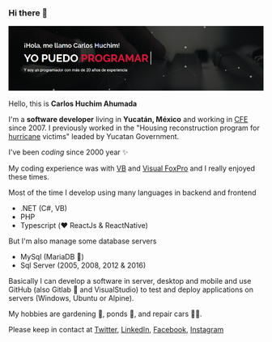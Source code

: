 ### Hi there 👋

![image-20210507131525727](images/cover.png)

Hello, this is **Carlos Huchim Ahumada**

I'm a **software developer** living in **Yucatán, México** and working in [CFE](https://ww.cfe.mx) since 2007. I previously worked in the "Housing reconstruction program for [hurricane](https://en.wikipedia.org/wiki/Hurricane_Isidore) victims" leaded by Yucatan Government.

I've been _coding_ since 2000 year :sparkles:

My coding experience was with [VB](https://en.wikipedia.org/wiki/Visual_Basic) and [Visual FoxPro](https://en.wikipedia.org/wiki/Visual_FoxPro) and I really enjoyed these times.

Most of the time I develop using many languages in backend and frontend

- .NET (C#, VB)
- PHP
- Typescript (:heart: ReactJs & ReactNative)

But I'm also manage some database servers

- MySql (MariaDB :facepunch:)
- Sql Server (2005, 2008, 2012 & 2016)

Basically I can develop a software in server, desktop and mobile and use GitHub (also Gitlab :open_hands: and VisualStudio) to test and deploy applications on servers (Windows, Ubuntu or Alpine).

My hobbies are gardening 🌻, ponds 🐠, and repair cars 🔧🚗.

Please keep in contact at [Twitter](https://www.twitter.com/huchim), [LinkedIn](https://www.linkedin.com/in/huchim/), [Facebook](facebook.com/huchim), [Instagram](instagram.com/yosoyhuchim/)